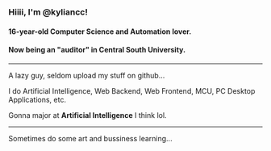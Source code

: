 ### Hiiii, I'm @kyliancc!

#### 16-year-old **Computer Science** and **Automation** lover.

#### Now being an "auditor" in Central South University.

---

A lazy guy, seldom upload my stuff on github...

I do Artificial Intelligence, Web Backend, Web Frontend, MCU, PC Desktop Applications, etc.

Gonna major at **Artificial Intelligence** I think lol.

---

Sometimes do some art and bussiness learning...
